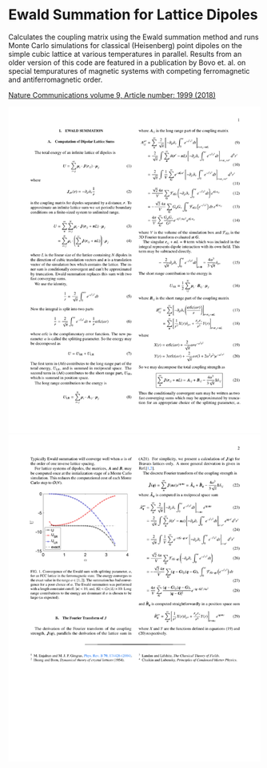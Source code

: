 # Ewald Summation for Lattice Dipoles

Calculates the coupling matrix using the Ewald summation method and runs Monte Carlo simulations for classical (Heisenberg) point dipoles on the simple cubic lattice at various temperatures in parallel. Results from an older version of this code are featured in a publication by Bovo et. al. on special tempuratures of magnetic systems with competing ferromagnetic and antiferromagnetic order.

[Nature Communications volume 9, Article number: 1999 (2018)](https://doi.org/10.1038/s41467-018-04297-3)

![](EwaldSum_Summarized-1.png)
![](EwaldSum_Summarized-2.png)
